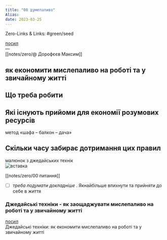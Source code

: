 ```yaml
---
title: "00 думепаливо"
Alias: 
date: 2023-03-25  
---
```

Zero-Links & Links:  #green/seed 

[посил](https://lifehacker.ru/dzhedajskie-tehniki/)  
—  
[[notes/zero/@ Дорофєєв Максим]]

## як економити мислепаливо на роботі та у звичайному житті

## Що треба робити

## Які існують прийоми для економії розумових ресурсів

 метод «шафа – балкон – дача»


## Скільки часу забирає дотримання цих правил

малюнок з джедайських технік  
![вставка](notes/images/Pasted24.png)

[[notes/zero/00 питання]]
- [ ] *треба подумати докладніше* . Якнайбільше впихнути та прийняти до себе в життя



### Джедайські техніки - як заощаджувати мислепаливо на роботі та у звичайному житті
[посил](https://lifehacker.ru/dzhedajskie-tehniki/)  
Джедайські техніки: як економити мислепаливо на роботі та у звичайному житті